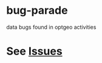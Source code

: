 # bug-parade
data bugs found in optgeo activities

# See [Issues](https://github.com/optgeo/bug-parade/issues)
